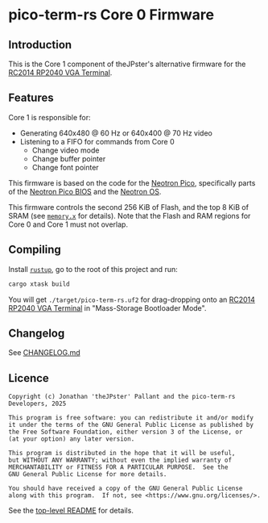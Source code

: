 # pico-term-rs Core 0 Firmware

## Introduction

This is the Core 1 component of theJPster's alternative firmware for the [RC2014
RP2040 VGA Terminal].

## Features

Core 1 is responsible for:

* Generating 640x480 @ 60 Hz or 640x400 @ 70 Hz video
* Listening to a FIFO for commands from Core 0
  * Change video mode
  * Change buffer pointer
  * Change font pointer

This firmware is based on the code for the [Neotron Pico], specifically parts of
the [Neotron Pico BIOS] and the [Neotron OS].

This firmware controls the second 256 KiB of Flash, and the top 8 KiB of SRAM
(see [`memory.x`](./memory.x) for details). Note that the Flash and RAM regions
for Core 0 and Core 1 must not overlap.

## Compiling

Install [`rustup`], go to the root of this project and run:

```bash
cargo xtask build
```

You will get `./target/pico-term-rs.uf2` for drag-dropping onto an [RC2014
RP2040 VGA Terminal] in "Mass-Storage Bootloader Mode".

## Changelog

See [CHANGELOG.md](./CHANGELOG.md)

## Licence

```text
Copyright (c) Jonathan 'theJPster' Pallant and the pico-term-rs Developers, 2025

This program is free software: you can redistribute it and/or modify
it under the terms of the GNU General Public License as published by
the Free Software Foundation, either version 3 of the License, or
(at your option) any later version.

This program is distributed in the hope that it will be useful,
but WITHOUT ANY WARRANTY; without even the implied warranty of
MERCHANTABILITY or FITNESS FOR A PARTICULAR PURPOSE.  See the
GNU General Public License for more details.

You should have received a copy of the GNU General Public License
along with this program.  If not, see <https://www.gnu.org/licenses/>.
```

See the [top-level README](../README.md) for details.

[RC2014 RP2040 VGA Terminal]: https://rc2014.co.uk/modules/rp2040-vga-terminal
[Neotron Pico]: https://github.com/neotron-compute/neotron-pico
[Neotron Pico BIOS]: https://github.com/neotron-compute/neotron-pico-bios
[Neotron OS]: https://github.com/neotron-compute/neotron-os
[`rustup`]: https://rustup.rs
